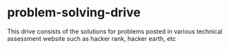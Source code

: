 # problem-solving-drive
This drive consists of the solutions for problems posted in various technical assessment website such as hacker rank, hacker earth, etc
